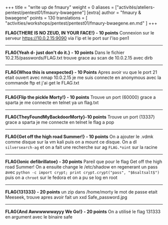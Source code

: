 +++
title = "write up de fmaury"
weight = 0
aliases = ["activités/ateliers-pentest/pentest01/fmaury-bwaegene"]
[extra]
author = "fmaury & bwaegene"
points = 130
translations = [
    "activities/workshops/pentest/pentest01/fmaury-bwaegene.en.md"
]
+++

**FLAG{THERE IS NO ZEUD, IN YOUR FACE!} - 10 points**
Connexion sur le serveur https://10.0.2.15:9090 via l'ip et le port sur l'iso pen1

----------

**FLAG{Yeah d- just don't do it.} - 10 points**
Dans le fichier 10.2.15/passwords/FLAG.txt trouve grace au scan de 10.0.2.15 avec dirb

----------

**FLAG{Whoa this is unexpected} - 10 Points**
Apres avoir vu que le port 21 etait ouvert avec nmap 10.0.2.15 je me suis connecte en anonymous avec la commande ftp et j'ai get le FLAG.txt

----------

**FLAG{Flip the pickle Morty!} - 10 points**
Trouve un port (60000) grace a sparta je me connecte en telnet ya un flag.txt

----------

**FLAG{TheyFoundMyBackdoorMorty}-10 points**
Trouve un port (13337) grace a sparta je me connecte en telnet le flag a pop

----------

**FLAG{Get off the high road Summer!} - 10 points**
On a ajouter le .vdmk comme disque sur la vm kali puis on a mount ce disque. On a dl `silversearch-ag` et on a fait une recherche sur ag `FLAG.*oint` sur la racine

----------

**FLAG{Ionic defibrillatoe} - 30 points**
Pareil que pour le flag Get off the high road Summer!
On a ensuite change le /etc/shadow en regenerant un pass avec `python -c import crypt; print crypt.crypt("pass", "$6saltsalt$")` puis on a `chroot` sur le fedora et on a pu se log en root

----------

**FLAG{131333} - 20 points**
un zip dans /home/morty le mot de passe etait Meeseek, trouve apres avoir fait un xxd Safe_password.jpg

----------

**FLAG{And Awwwwwwayyy We Go!} - 20 points**
On a utilisé le flag 131333 en argument avec le binaire safe
